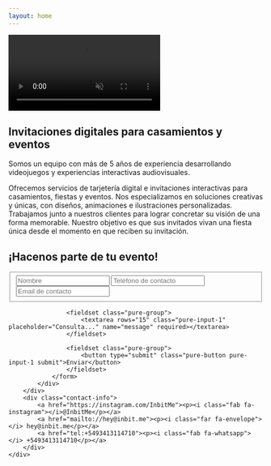 ```yaml
---
layout: home
---
```


<section class="splash">
    <div class="left">
        <video muted loop playsinline id="b-video">
                <source src="{{site.baseurl}}/assets/hd.webm" type="video/webm">
                <source src="{{site.baseurl}}/assets/hd.mp4" type="video/mp4">
        </video>
        <div class="container">
            <div class="content" id="content">
                <h1>Invitaciones digitales para casamientos y eventos</h1>
                <p>Somos un equipo con más de 5 años de experiencia desarrollando videojuegos y experiencias interactivas audiovisuales.</p>
                <p>Ofrecemos servicios de tarjetería digital e invitaciones interactivas para casamientos, fiestas y eventos. Nos especializamos en soluciones creativas y únicas, con diseños, animaciones e ilustraciones personalizadas. Trabajamos junto a nuestros clientes para lograr concretar su visión de una forma memorable. Nuestro objetivo es que sus invitados vivan una fiesta única desde el momento en que reciben su invitación.</p>
            </div>
        </div>
        <a href="javascript:playVideo();">
            <div class="play-button" style="display: none;" id="play-button">
                <i class="far fa-play-circle"></i>
                <p>Conocer lo que hacemos</p>
            </div>
        </a>
    </div>
    <div class="right">
        <div class="container">        
            <div class="contact">
                <h1 id="title">¡Hacenos parte de tu evento!</h1>
                <form class="pure-form" id="contact-form" action="http://getsimpleform.com/messages?form_api_token=b22a9eb5e5b0af5946589870e6a2ac12" method="POST">
                    <fieldset class="pure-group">
                        <input type="text" class="pure-input-1" placeholder="Nombre" name="name" required>
                        <input type="tel" class="pure-input-1" placeholder="Teléfono de contacto" name="number" required>
                        <input type="email" class="pure-input-1" placeholder="Email de contacto" name="email" required>
                    </fieldset>

                    <fieldset class="pure-group">
                        <textarea rows="15" class="pure-input-1" placeholder="Consulta..." name="message" required></textarea>
                    </fieldset>

                    <fieldset class="pure-group">
                        <button type="submit" class="pure-button pure-input-1 submit">Enviar</button>
                    </fieldset>
                </form>
            </div>
        </div>
        <div class="contact-info">
            <a href="https://instagram.com/InbitMe"><p><i class="fab fa-instagram"></i>@InbitMe</p></a>
            <a href="mailto://hey@inbit.me"><p><i class="far fa-envelope"></i> hey@inbit.me</p></a>
            <a href="tel:+5493413114710"><p><i class="fab fa-whatsapp"></i> +5493413114710</p></a>
        </div>
    </div>
</section>
